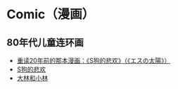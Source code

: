 # Comic（漫画）

## 80年代儿童连环画
* [重读20年前的那本漫画：《S狗的悲欢》（《エスの太陽》）](http://www.acgpiping.net/2015/2720/s-dog/)
* [S狗的悲欢](https://book.douban.com/subject/2331769/)
* [大林和小林](https://book.douban.com/subject/2348154/)
